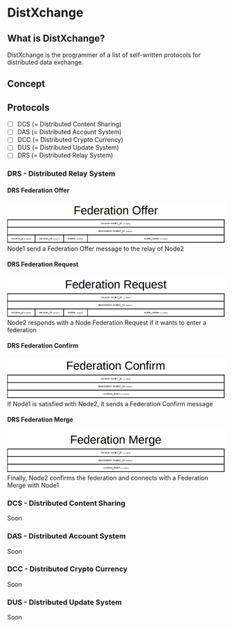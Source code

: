 # DistXchange
## What is DistXchange?
DistXchange is the programmer of a list of self-written protocols for distributed data exchange.
## Concept
## Protocols
- [ ] DCS (= Distributed Content Sharing)
- [ ] DAS (= Distributed Account System)
- [ ] DCC (= Distributed Crypto Currency)
- [ ] DUS (= Distributed Update System)
- [ ] DRS (= Distributed Relay System)
### DRS - Distributed Relay System
#### DRS Federation Offer
![DRS Federation Offer](./assets/drs_federation-offer.png "DRS Federation Offer")
Node1 send a Federation Offer message to the relay of Node2
#### DRS Federation Request
![DRS Federation Request](./assets/drs_federation-request.png "DRS Federation Request")
Node2 responds with a Node Federation Request if it wants to enter a federation
#### DRS Federation Confirm
![DRS Federation Confirm](./assets/drs_federation-confirm.png "DRS Federation Confirm")
If Node1 is satisfied with Node2, it sends a Federation Confirm message
#### DRS Federation Merge
![DRS Federation Merge](./assets/drs_federation-merge.png "DRS Federation Merge")
Finally, Node2 confirms the federation and connects with a Federation Merge with Node1
### DCS - Distributed Content Sharing
Soon
### DAS - Distributed Account System
Soon
### DCC - Distributed Crypto Currency
Soon
### DUS - Distributed Update System
Soon